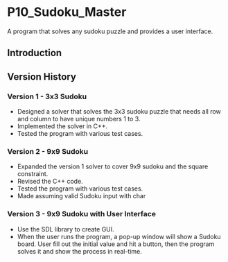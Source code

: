 # P10_Sudoku_Master
A program that solves any sudoku puzzle and provides a user interface.

## Introduction
## Version History 
### Version 1 - 3x3 Sudoku
* Designed a solver that solves the 3x3 sudoku puzzle that needs all row and column to have unique numbers 1 to 3.
* Implemented the solver in C++.
* Tested the program with various test cases.
### Version 2 - 9x9 Sudoku
* Expanded the version 1 solver to cover 9x9 sudoku and the square constraint.
* Revised the C++ code.
* Tested the program with various test cases.
* Made assuming valid Sudoku input with char
### Version 3 - 9x9 Sudoku with User Interface
* Use the SDL library to create GUI. 
* When the user runs the program, a pop-up window will show a Sudoku board. User fill out the initial value and hit a button, 
then the program solves it and show the process in real-time.
